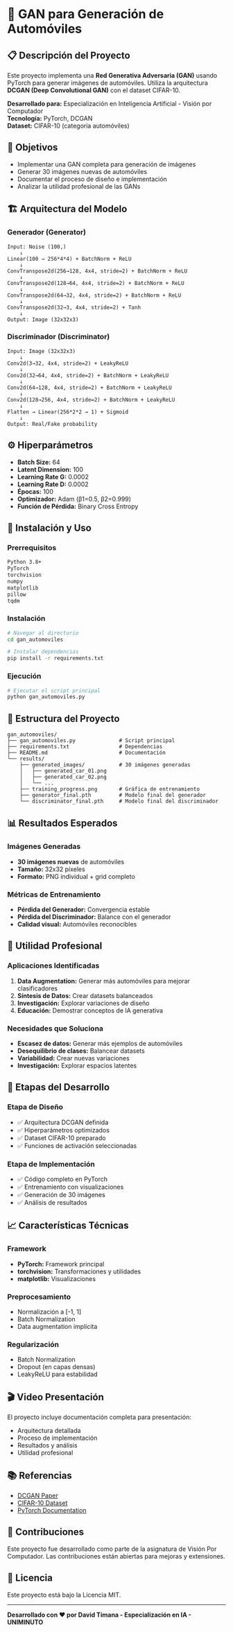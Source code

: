 # 🚗 GAN para Generación de Automóviles

## 📋 Descripción del Proyecto

Este proyecto implementa una **Red Generativa Adversaria (GAN)** usando PyTorch para generar imágenes de automóviles. Utiliza la arquitectura **DCGAN (Deep Convolutional GAN)** con el dataset CIFAR-10.

**Desarrollado para:** Especialización en Inteligencia Artificial - Visión por Computador  
**Tecnología:** PyTorch, DCGAN  
**Dataset:** CIFAR-10 (categoría automóviles)

## 🎯 Objetivos

- Implementar una GAN completa para generación de imágenes
- Generar 30 imágenes nuevas de automóviles
- Documentar el proceso de diseño e implementación
- Analizar la utilidad profesional de las GANs

## 🏗️ Arquitectura del Modelo

### Generador (Generator)
```
Input: Noise (100,) 
    ↓
Linear(100 → 256*4*4) + BatchNorm + ReLU
    ↓
ConvTranspose2d(256→128, 4x4, stride=2) + BatchNorm + ReLU
    ↓
ConvTranspose2d(128→64, 4x4, stride=2) + BatchNorm + ReLU
    ↓
ConvTranspose2d(64→32, 4x4, stride=2) + BatchNorm + ReLU
    ↓
ConvTranspose2d(32→3, 4x4, stride=2) + Tanh
    ↓
Output: Image (32x32x3)
```

### Discriminador (Discriminator)
```
Input: Image (32x32x3)
    ↓
Conv2d(3→32, 4x4, stride=2) + LeakyReLU
    ↓
Conv2d(32→64, 4x4, stride=2) + BatchNorm + LeakyReLU
    ↓
Conv2d(64→128, 4x4, stride=2) + BatchNorm + LeakyReLU
    ↓
Conv2d(128→256, 4x4, stride=2) + BatchNorm + LeakyReLU
    ↓
Flatten → Linear(256*2*2 → 1) + Sigmoid
    ↓
Output: Real/Fake probability
```

## ⚙️ Hiperparámetros

- **Batch Size:** 64
- **Latent Dimension:** 100
- **Learning Rate G:** 0.0002
- **Learning Rate D:** 0.0002
- **Épocas:** 100
- **Optimizador:** Adam (β1=0.5, β2=0.999)
- **Función de Pérdida:** Binary Cross Entropy

## 🚀 Instalación y Uso

### Prerrequisitos
```bash
Python 3.8+
PyTorch
torchvision
numpy
matplotlib
pillow
tqdm
```

### Instalación
```bash
# Navegar al directorio
cd gan_automoviles

# Instalar dependencias
pip install -r requirements.txt
```

### Ejecución
```bash
# Ejecutar el script principal
python gan_automoviles.py
```

## 📁 Estructura del Proyecto

```
gan_automoviles/
├── gan_automoviles.py              # Script principal
├── requirements.txt                # Dependencias
├── README.md                       # Documentación
└── results/
    ├── generated_images/           # 30 imágenes generadas
    │   ├── generated_car_01.png
    │   ├── generated_car_02.png
    │   └── ...
    ├── training_progress.png       # Gráfica de entrenamiento
    ├── generator_final.pth         # Modelo final del generador
    └── discriminator_final.pth     # Modelo final del discriminador
```

## 📊 Resultados Esperados

### Imágenes Generadas
- **30 imágenes nuevas** de automóviles
- **Tamaño:** 32x32 píxeles
- **Formato:** PNG individual + grid completo

### Métricas de Entrenamiento
- **Pérdida del Generador:** Convergencia estable
- **Pérdida del Discriminador:** Balance con el generador
- **Calidad visual:** Automóviles reconocibles

## 🎯 Utilidad Profesional

### Aplicaciones Identificadas
1. **Data Augmentation:** Generar más automóviles para mejorar clasificadores
2. **Síntesis de Datos:** Crear datasets balanceados
3. **Investigación:** Explorar variaciones de diseño
4. **Educación:** Demostrar conceptos de IA generativa

### Necesidades que Soluciona
- **Escasez de datos:** Generar más ejemplos de automóviles
- **Desequilibrio de clases:** Balancear datasets
- **Variabilidad:** Crear nuevas variaciones
- **Investigación:** Explorar espacios latentes

## 🔬 Etapas del Desarrollo

### Etapa de Diseño
- ✅ Arquitectura DCGAN definida
- ✅ Hiperparámetros optimizados
- ✅ Dataset CIFAR-10 preparado
- ✅ Funciones de activación seleccionadas

### Etapa de Implementación
- ✅ Código completo en PyTorch
- ✅ Entrenamiento con visualizaciones
- ✅ Generación de 30 imágenes
- ✅ Análisis de resultados

## 📈 Características Técnicas

### Framework
- **PyTorch:** Framework principal
- **torchvision:** Transformaciones y utilidades
- **matplotlib:** Visualizaciones

### Preprocesamiento
- Normalización a [-1, 1]
- Batch Normalization
- Data augmentation implícita

### Regularización
- Batch Normalization
- Dropout (en capas densas)
- LeakyReLU para estabilidad

## 🎬 Video Presentación

El proyecto incluye documentación completa para presentación:
- Arquitectura detallada
- Proceso de implementación
- Resultados y análisis
- Utilidad profesional

## 📚 Referencias

- [DCGAN Paper](https://arxiv.org/abs/1511.06434)
- [CIFAR-10 Dataset](https://www.cs.toronto.edu/~kriz/cifar.html)
- [PyTorch Documentation](https://pytorch.org/docs/)

## 🤝 Contribuciones

Este proyecto fue desarrollado como parte de la asignatura de Visión Por Computador. Las contribuciones están abiertas para mejoras y extensiones.

## 📄 Licencia

Este proyecto está bajo la Licencia MIT.

---

**Desarrollado con ❤️ por David Timana - Especialización en IA - UNIMINUTO**
